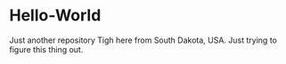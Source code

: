 # Hello-World
Just another repository 
Tigh here from South Dakota, USA. Just trying to figure this thing out. 
